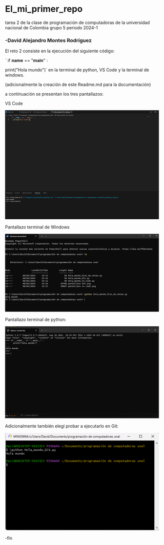 # El_mi_primer_repo
tarea 2 de la clase de programación de computadoras de la universidad nacional de Colombia grupo 5 periodo 2024-1
### -David Alejandro Montes Rodríguez

El reto 2 consiste en la ejecución del siguiente código:

` if __name__ == "__main__" :

  print("Hola mundo")`
  en la terminal de python, VS Code y la terminal de windows. 

(adicionalmente la creación de este Readme.md para la documentación)

a continuación se presentan los tres pantallazos:


VS Code

![VS Code](pantallazo_vs_code.png)

Pantallazo terminal de Windows

![Windows](pantallazo_terminal_windows.png)

Pantallazo terminal de python:

![python](pantallazo_terminal_de_python.png)






Adicionalmente también elegí probar a ejecutarlo en Git:

![Git](pantallazo_Git.png)



-fin
